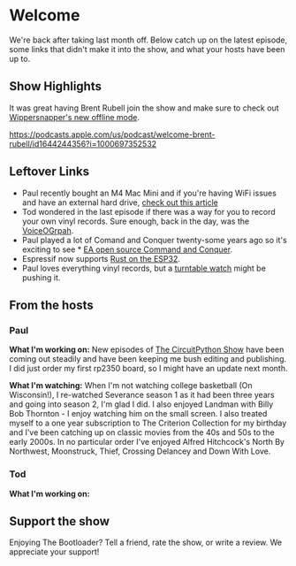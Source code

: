 # Welcome

We're back after taking last month off.  Below catch up on the latest episode, some links that didn't make it into the show, and what your hosts have been up to.

## Show Highlights
It was great having Brent Rubell join the show and make sure to check out [Wippersnapper's new offline mode](https://learn.adafruit.com/no-code-offline-data-logging-with-wippersnapper).

https://podcasts.apple.com/us/podcast/welcome-brent-rubell/id1644244356?i=1000697352532

## Leftover Links

* Paul recently bought an M4 Mac Mini and if you're having WiFi issues and have an external hard drive, [check out this article](https://appleinsider.com/inside/mac-mini/tips/how-to-fix-weak-wi-fi-on-a-m4-mac-mini-when-connected-to-a-drive-or-dock)
* Tod wondered in the last episode if there was a way for you to record your own vinyl records.  Sure enough, back in the day, was the [VoiceOGrpah](https://voiceograph.com/history-of-voice-o-graph).
* Paul played a lot of Comand and Conquer twenty-some years ago so it's exciting to see * [EA open source Command and Conquer](https://www.gamingonlinux.com/2025/02/ea-just-open-sourced-command-conquer-red-alert-renegade-and-generals/).
* Espressif now supports [Rust on the ESP32](https://hackaday.com/2025/02/27/esp-hal-a-stable-api-esp32-hal-gift-for-your-rust-code/).
* Paul loves everything vinyl records, but a [turntable watch](https://www.theverge.com/news/627130/ando-vinyl-record-automatic-watch-panasonic-technics-sl-1200-turntable) might be pushing it.

## From the hosts

### Paul

**What I'm working on:** New episodes of [The CircuitPython Show](https://www.circuitpythonshow.com/@circuitpythonshow) have been coming out steadily and have been keeping me bush editing and publishing. I did just order my first rp2350 board, so I might have an update next month.

**What I'm watching:** When I'm not watching college basketball (On Wisconsin!), I re-watched Severance season 1 as it had been three years and going into season 2, I'm glad I did. I also enjoyed Landman with Billy Bob Thornton - I enjoy watching him on the small screen.  I also treated myself to a one year subscription to The Criterion Collection for my birthday and I've been catching up on classic movies from the 40s and 50s to the early 2000s.  In no particular order I've enjoyed Alfred Hitchcock's North By Northwest, Moonstruck, Thief, Crossing Delancey and Down With Love.

### Tod

**What I'm working on:** 

## Support the show
Enjoying The Bootloader?  Tell a friend, rate the show, or write a review.  We appreciate your support!

